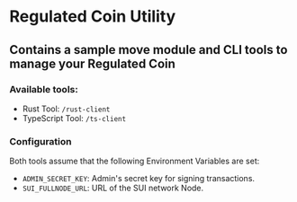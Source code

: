 # Regulated Coin Utility

## Contains a sample move module and CLI tools to manage your Regulated Coin

### Available tools:

- Rust Tool: `/rust-client`
- TypeScript Tool: `/ts-client`

### Configuration

Both tools assume that the following Environment Variables are set:


- `ADMIN_SECRET_KEY`: Admin's secret key for signing transactions.
- `SUI_FULLNODE_URL`: URL of the SUI network Node.

